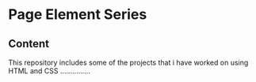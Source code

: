 # Page Element Series
## Content
This repository includes some of the projects that i have worked on using HTML and CSS
...............
